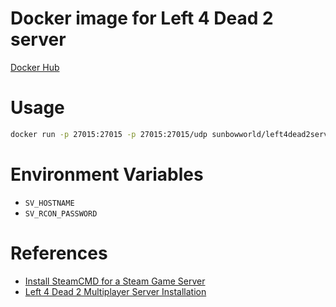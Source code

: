 Docker image for Left 4 Dead 2 server
=====================================

[Docker Hub](https://hub.docker.com/r/sunbowworld/left4dead2server)

# Usage

```bash
docker run -p 27015:27015 -p 27015:27015/udp sunbowworld/left4dead2server
```

# Environment Variables

* `SV_HOSTNAME`
* `SV_RCON_PASSWORD`

# References

* [Install SteamCMD for a Steam Game Server](https://www.linode.com/docs/game-servers/install-steamcmd-for-a-steam-game-server/)
* [Left 4 Dead 2 Multiplayer Server Installation](https://www.linode.com/docs/game-servers/left-4-dead-2-multiplayer-server-installation/)
